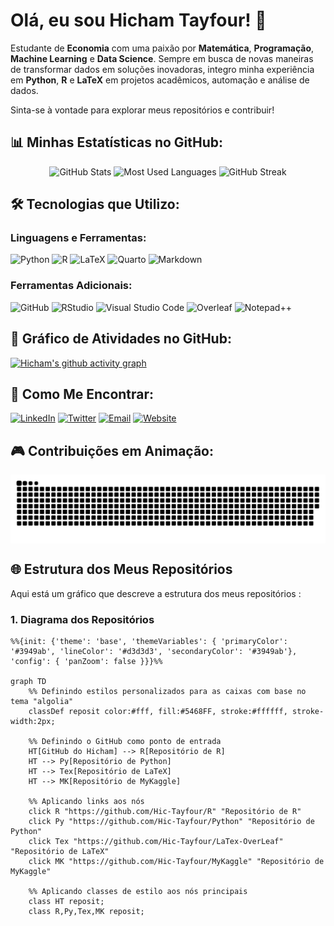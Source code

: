 # Olá, eu sou Hicham Tayfour! 👋

Estudante de **Economia** com uma paixão por **Matemática**, **Programação**, **Machine Learning** e **Data Science**. Sempre em busca de novas maneiras de transformar dados em soluções inovadoras, integro minha experiência em **Python**, **R** e **LaTeX** em projetos acadêmicos, automação e análise de dados.

Sinta-se à vontade para explorar meus repositórios e contribuir!

## 📊 Minhas Estatísticas no GitHub:

<p align="center">
  <img src="https://github-readme-stats.vercel.app/api?username=Hic-Tayfour&show_icons=true&theme=algolia&hide_border=true" alt="GitHub Stats" height="200px">
  <img src="https://github-readme-stats.vercel.app/api/top-langs/?username=Hic-Tayfour&layout=compact&theme=algolia&hide_border=true" alt="Most Used Languages" height="200px">
  <img src="https://github-readme-streak-stats.herokuapp.com/?user=Hic-Tayfour&theme=algolia&hide_border=true" alt="GitHub Streak" height="200px">
</p>

## 🛠️ Tecnologias que Utilizo:

### Linguagens e Ferramentas:

![Python](https://img.shields.io/badge/Python-%2314354C.svg?style=for-the-badge&logo=python&logoColor=%23FFD43B)
![R](https://img.shields.io/badge/R-%23276DC3.svg?style=for-the-badge&logo=r&logoColor=white)
![LaTeX](https://img.shields.io/badge/LaTeX-%23008080.svg?style=for-the-badge&logo=latex&logoColor=white)
![Quarto](https://img.shields.io/badge/Quarto-%2300599C.svg?style=for-the-badge&logo=quarto&logoColor=white)
![Markdown](https://img.shields.io/badge/Markdown-%23000000.svg?style=for-the-badge&logo=markdown&logoColor=white)

### Ferramentas Adicionais:

![GitHub](https://img.shields.io/badge/GitHub-%23181717.svg?style=for-the-badge&logo=github&logoColor=white)
![RStudio](https://img.shields.io/badge/RStudio-%234675A9.svg?style=for-the-badge&logo=rstudio&logoColor=white)
![Visual Studio Code](https://img.shields.io/badge/VS%20Code-%23007ACC.svg?style=for-the-badge&logo=visual-studio-code&logoColor=white)
![Overleaf](https://img.shields.io/badge/Overleaf-%2347A141.svg?style=for-the-badge&logo=overleaf&logoColor=white)
![Notepad++](https://img.shields.io/badge/Notepad++-%2390E59A.svg?style=for-the-badge&logo=notepadplusplus&logoColor=%23000000)



## 🌟 Gráfico de Atividades no GitHub:

[![Hicham's github activity graph](https://github-readme-activity-graph.vercel.app/graph?username=Hic-Tayfour&bg_color=0d1117&color=ffffff&line=5468FF&point=ffffff&area=true&hide_border=true)](https://github.com/ashutosh00710/github-readme-activity-graph)

## 🔗 Como Me Encontrar:

[![LinkedIn](https://img.shields.io/badge/LinkedIn-%230077B5.svg?style=for-the-badge&logo=linkedin&logoColor=white)](https://www.linkedin.com/in/hicham-tayfour-71275b228/)
[![Twitter](https://img.shields.io/badge/Twitter-%231DA1F2.svg?style=for-the-badge&logo=twitter&logoColor=white)](https://twitter.com/Hic_Tayfour)
[![Email](https://img.shields.io/badge/Email-D14836?style=for-the-badge&logo=gmail&logoColor=white)](mailto:hichamt@al.insper.edu.br)
[![Website](https://img.shields.io/badge/Site-000000?style=for-the-badge&logo=About.me&logoColor=white)](https://hic-tayfour.github.io)

## 🎮 Contribuições em Animação:

<picture align="center">
  <source media="(prefers-color-scheme: dark)" srcset="https://raw.githubusercontent.com/Hic-Tayfour/Hic-Tayfour/output/github-contribution-grid-snake-dark.svg">
  <source media="(prefers-color-scheme: light)" srcset="https://raw.githubusercontent.com/Hic-Tayfour/Hic-Tayfour/output/github-contribution-grid-snake-dark.svg">
  <img align="center" alt="github contribution grid snake animation" src="https://raw.githubusercontent.com/Hic-Tayfour/Hic-Tayfour/output/github-contribution-grid-snake.svg">
</picture>

## 🌐 Estrutura dos Meus Repositórios

Aqui está um gráfico que descreve a estrutura dos meus repositórios :

### 1. Diagrama dos Repositórios
```mermaid
%%{init: {'theme': 'base', 'themeVariables': { 'primaryColor': '#3949ab', 'lineColor': '#d3d3d3', 'secondaryColor': '#3949ab'}, 'config': { 'panZoom': false }}}%%

graph TD
    %% Definindo estilos personalizados para as caixas com base no tema "algolia"
    classDef reposit color:#fff, fill:#5468FF, stroke:#ffffff, stroke-width:2px;
    
    %% Definindo o GitHub como ponto de entrada
    HT[GitHub do Hicham] --> R[Repositório de R]
    HT --> Py[Repositório de Python]
    HT --> Tex[Repositório de LaTeX]
    HT --> MK[Repositório de MyKaggle]
    
    %% Aplicando links aos nós
    click R "https://github.com/Hic-Tayfour/R" "Repositório de R"
    click Py "https://github.com/Hic-Tayfour/Python" "Repositório de Python"
    click Tex "https://github.com/Hic-Tayfour/LaTex-OverLeaf" "Repositório de LaTeX"
    click MK "https://github.com/Hic-Tayfour/MyKaggle" "Repositório de MyKaggle"
    
    %% Aplicando classes de estilo aos nós principais
    class HT reposit;
    class R,Py,Tex,MK reposit;

